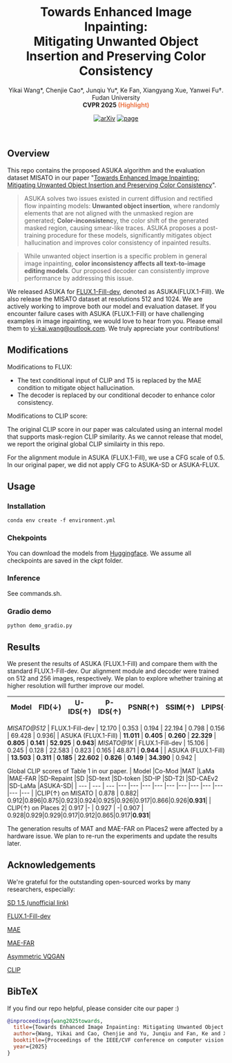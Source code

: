 <p align="center">
  <h1 align="center">Towards Enhanced Image Inpainting:<br>
Mitigating Unwanted Object Insertion and Preserving Color Consistency</h1>
<center>Yikai Wang*, Chenjie Cao*, Junqiu Yu*, Ke Fan, Xiangyang Xue, Yanwei Fu†.<br>
Fudan University<br>
<b>CVPR 2025 <font color="#ed7748">(Highlight)</font></b>
</center>
  <p align="center">
    <a href="https://arxiv.org/abs/2312.04831"><img alt='arXiv' src="https://img.shields.io/badge/arXiv-2312.04831-b31b1b.svg"></a>
    <a href="https://yikai-wang.github.io/asuka/"><img alt='page' src="https://img.shields.io/badge/Project-Website-orange"></a>

  </p>
  <br>
</p>

## Overview
This repo contains the proposed ASUKA algorithm and the evaluation dataset MISATO in our paper "[Towards Enhanced Image Inpainting: Mitigating Unwanted Object Insertion and Preserving Color Consistency](https://arxiv.org/abs/2312.04831)".

> ASUKA solves two issues existed in current diffusion and rectified flow inpainting models:
<b>Unwanted object insertion</b>, where randomly elements that are not aligned with the unmasked region are generated;
<b>Color-inconsistenc</b>y, the color shift of the generated masked region, causing smear-like traces.
ASUKA proposes a post-training procedure for these models, significantly mitigates object hallucination and improves color consistency of inpainted results.

> While unwanted object insertion is a specific problem in general image inpainting, <b>color inconsistency affects all text-to-image editing models</b>. Our proposed decoder can consistently improve performance by addressing this issue.

We released ASUKA for [FLUX.1-Fill-dev](https://huggingface.co/black-forest-labs/FLUX.1-Fill-dev), denoted as ASUKA(FLUX.1-Fill).
We also release the MISATO dataset at resolutions 512 and 1024.
We are actively working to improve both our model and evaluation dataset.
If you encounter failure cases with ASUKA (FLUX.1-Fill) or have challenging examples in image inpainting, we would love to hear from you. Please email them to yi-kai.wang@outlook.com.
We truly appreciate your contributions!

## Modifications
Modifications to FLUX:
- The text conditional input of CLIP and T5 is replaced by the MAE condition to mitigate object hallucination.
- The decoder is replaced by our conditional decoder to enhance color consistency.

Modifications to CLIP score:

The original CLIP score in our paper was calculated using an internal model that supports mask-region CLIP similarity. As we cannot release that model, we report the original global CLIP similairty in this repo.

For the alignment module in ASUKA (FLUX.1-Fill), we use a CFG scale of 0.5. In our original paper, we did not apply CFG to ASUKA-SD or ASUKA-FLUX.

## Usage

### Installation

```
conda env create -f environment.yml
```
### Chekpoints

You can download the models from [Huggingface](https://huggingface.co/yikaiwang/ASUKA-FLUX.1-Fill). We assume all checkpoints are saved in the ckpt folder.

### Inference

See commands.sh.

### Gradio demo
```
python demo_gradio.py
```


## Results
We present the results of ASUKA (FLUX.1-Fill) and compare them with the standard FLUX.1-Fill-dev. Our alignment module and decoder were trained on 512 and 256 images, respectively. We plan to explore whether training at higher resolution will further improve our model.

| Model | FID($\downarrow$) | U-IDS($\uparrow$) | P-IDS($\uparrow$) | PSNR($\uparrow$) | SSIM($\uparrow$) | LPIPS($\downarrow$) |  Grad($\downarrow$) | CLIP($\uparrow$) |
| --- | --- | --- | --- | --- | --- | --- |--- |--- |
<i>MISATO@512</i>
| FLUX.1-Fill-dev | 12.170 | 0.353 | 0.194 | 22.194 | 0.798 | 0.156 | 69.428 |  0.936|
| ASUKA (FLUX.1-Fill) | <b>11.011</b> | <b>0.405</b> | <b>0.260</b> | <b>22.329</b> | <b>0.805</b> | <b>0.141</b> | <b>52.925</b> | <b>0.943</b>|
<i>MISATO@1K</i>
| FLUX.1-Fill-dev | 15.106 | 0.245 | 0.128 | 22.583 | 0.823 | 0.165 | 48.871 | <b>0.944</b> |
| ASUKA (FLUX.1-Fill) | <b>13.503</b> | <b>0.311</b> | <b>0.185</b> | <b>22.602</b> | <b>0.826</b> | <b>0.149</b> | <b>34.390</b> | 0.942 |

Global CLIP scores of Table 1 in our paper.
| Model |Co-Mod |MAT |LaMa |MAE-FAR |SD-Repaint |SD |SD-text |SD-token |SD-IP |SD-T2I |SD-CAEv2 |SD-LaMa |ASUKA-SD|
| --- | --- | --- |--- |--- |--- |--- |--- |--- |--- |--- |--- |--- |--- |
|CLIP($\uparrow$) on MISATO | 0.878 | 0.882| 0.912|0.896|0.875|0.923|0.924|0.925|0.926|0.917|0.866|0.926|<b>0.931</b>|
| CLIP($\uparrow$) on Places 2| 0.917 |- | 0.927 | -| 0.907 | 0.928|0.929|0.929|0.917|0.912|0.865|0.917|<b>0.931</b>|

The generation results of MAT and MAE-FAR on Places2 were affected by a hardware issue. We plan to re-run the experiments and update the results later.

## Acknowledgements
We're grateful for the outstanding open-sourced works by many researchers, especially:

[SD 1.5 (unofficial link)](https://huggingface.co/stable-diffusion-v1-5/stable-diffusion-v1-5)

[FLUX.1-Fill-dev](https://huggingface.co/black-forest-labs/FLUX.1-Fill-dev)

[MAE](https://github.com/facebookresearch/mae)

[MAE-FAR](https://github.com/ewrfcas/MAE-FAR)

[Asymmetric VQGAN](https://github.com/buxiangzhiren/Asymmetric_VQGAN)

[CLIP](https://github.com/openai/CLIP)

## BibTeX
If you find our repo helpful, please consider cite our paper :)
```bibtex
@inproceedings{wang2025towards,
  title={Towards Enhanced Image Inpainting: Mitigating Unwanted Object Insertion and Preserving Color Consistency.},
  author={Wang, Yikai and Cao, Chenjie and Yu, Junqiu and Fan, Ke and Xue, Xiangyang and Fu, Yanwei},
  booktitle={Proceedings of the IEEE/CVF conference on computer vision and pattern recognition},
  year={2025}
}
```

